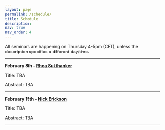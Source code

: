 ```yaml
---
layout: page
permalink: /schedule/
title: Schedule
description: 
nav: true
nav_order: 4
---
```



All seminars are happening on Thursday 4-5pm (CET), unless the description specifies a different day/time.

---------


**February 8th - [Rhea Sukthanker](https://rheasukthanker.github.io/)** 

Title: TBA

Abstract: TBA


---------

**February 15th - [Nick Erickson](https://scholar.google.com/citations?user=I0nj-TcAAAAJ&hl=en)** 

Title: TBA

Abstract: TBA


---------

